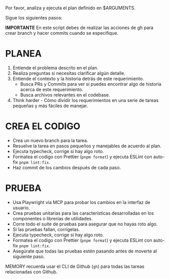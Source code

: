 Por favor, analiza y ejecuta el plan definido en $ARGUMENTS.

Sigue los siguientes pasos:

**IMPORTANTE** En este script debes de realizar las acciones de gh para crear branch y hacer commits cuando se especifique.

# PLANEA

1. Entiende el problema descrito en el plan.
2. Realiza preguntas si necesitas clarificar algún detalle.
3. Entiende el contexto y la historia detrás de este requerimiento.
    - Busca PRs y Commits para ver si puedes encontrar algo de historia acerca de este requerimiento.
    - Busca archivos relevantes en el codebase.
4. Think harder - Cómo dividir los requerimientos en una serie de tareas pequeñas y más fáciles de manejar.

# CREA EL CODIGO

- Crea un nuevo branch para la tarea.
- Resuelve la tarea en pasos pequeños y manejables de acuerdo al plan.
- Ejecuta typecheck, corrige si hay algo roto.
- Formatea el codigo con Prettier (`pnpm format`) y ejecuta ESLint con auto-fix `pnpm lint:fix`.
- Haz commit de los cambios después de cada paso.

# PRUEBA

- Usa Playwright via MCP para probar los cambios en la interfaz de usuario.
- Crea pruebas unitarias para las características desarrolladas en los componentes o librerías de utilidades.
- Corre todo el suite de pruebas para asegurar que no hayas roto algo.
- Si las pruebas fallan, corrígelas.
- Ejecuta typecheck, corrige si hay algo roto.
- Formatea el codigo con Prettier (`pnpm format`) y ejecuta ESLint con auto-fix `pnpm lint:fix`.
- Asegúrate que todas las pruebas estén pasando antes de moverte al siguiente paso.

MEMORY recuerda usar el CLI de Github (`gh`) para todas las tareas relacionadas con Github.
